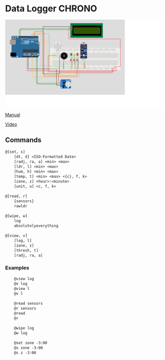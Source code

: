 # Data Logger CHRONO

![Data Logger CHRONO](docs/datalogger.png "Data Logger CHRONO")

[Manual](docs/manual.pdf)

[Video]()

## Commands

```
@[set, s]
	[dt, d] <ISO-Formatted Date>
	[radj, ra, a] <min> <max>
	[ldr, l] <min> <max>
	[hum, h] <min> <max>
	[temp, t] <min> <max> <{c}, f, k>
	[zone, z] <hour>:<minute>
	[unit, u] <c, f, k>

@[read, r]
	{sensors}
	rawldr
	
@[wipe, w]
	log
	absolutelyeverything

@[view, v]
	[log, l]
	[zone, z]
	[thresh, t]
	[radj, ra, a]
```

### Examples

```
	@view log
	@v log
	@view l
	@v l
	
	@read sensors
	@r sensors
	@read
	@r
	
	@wipe log
	@w log
	
	@set zone -3:00
	@s zone -3:00
	@s z -3:00
```
